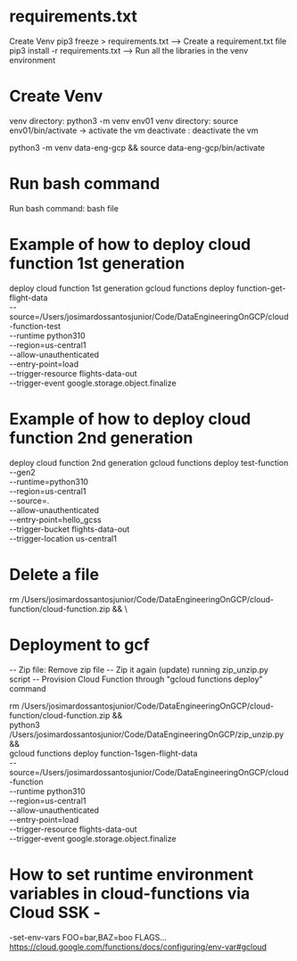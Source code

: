
# requirements.txt  
Create Venv
pip3 freeze > requirements.txt 		--> Create a requirement.txt file
pip3 install -r requirements.txt  	--> Run all the libraries in the venv environment


# Create Venv
venv directory: python3 -m venv env01
venv directory: source env01/bin/activate  → activate the vm
deactivate 	  : deactivate the vm

python3 -m venv data-eng-gcp && source data-eng-gcp/bin/activate 

# Run bash command
Run bash command: bash file


# Example of how to deploy cloud function 1st generation
deploy cloud function 1st generation
gcloud functions deploy function-get-flight-data \
--source=/Users/josimardossantosjunior/Code/DataEngineeringOnGCP/cloud-function-test \
--runtime python310 \
--region=us-central1 \
--allow-unauthenticated \
--entry-point=load \
--trigger-resource flights-data-out \
--trigger-event google.storage.object.finalize

# Example of how to deploy cloud function 2nd generation
deploy cloud function 2nd generation
gcloud functions deploy test-function \
--gen2 \
--runtime=python310 \
--region=us-central1 \
--source=. \
--allow-unauthenticated \
--entry-point=hello_gcss \
--trigger-bucket flights-data-out \
--trigger-location us-central1


# Delete a file
rm /Users/josimardossantosjunior/Code/DataEngineeringOnGCP/cloud-function/cloud-function.zip && \


# Deployment to gcf

-- Zip file: Remove zip file
-- Zip it again (update) running zip_unzip.py script
-- Provision Cloud Function through "gcloud functions deploy" command

rm /Users/josimardossantosjunior/Code/DataEngineeringOnGCP/cloud-function/cloud-function.zip && \
python3 /Users/josimardossantosjunior/Code/DataEngineeringOnGCP/zip_unzip.py && \
gcloud functions deploy function-1sgen-flight-data \
--source=/Users/josimardossantosjunior/Code/DataEngineeringOnGCP/cloud-function \
--runtime python310 \
--region=us-central1 \
--allow-unauthenticated \
--entry-point=load \
--trigger-resource flights-data-out \
--trigger-event google.storage.object.finalize

# How to set runtime environment variables in cloud-functions via Cloud SSK - 
-set-env-vars FOO=bar,BAZ=boo FLAGS...
https://cloud.google.com/functions/docs/configuring/env-var#gcloud
